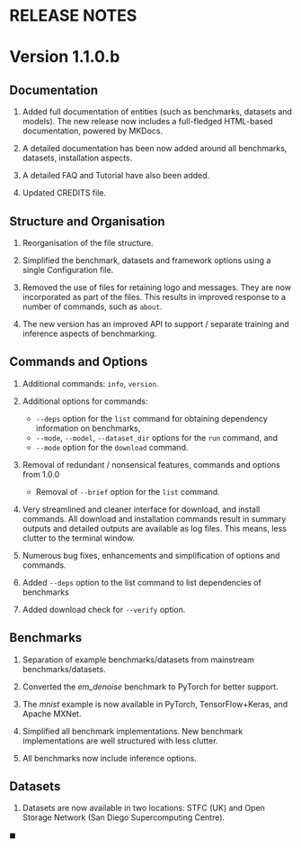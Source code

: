 # RELEASE NOTES

# Version 1.1.0.b


## Documentation

1. Added full documentation of entities (such as benchmarks, datasets and models). The new release now includes a full-fledged HTML-based documentation, powered by MKDocs. 

1. A detailed documentation has been now added around all benchmarks, datasets,  installation aspects.

1. A detailed FAQ and Tutorial have also been added. 

1. Updated CREDITS file. 


## Structure and Organisation 

1. Reorganisation of the file structure.

1. Simplified the benchmark, datasets and framework options using a single Configuration file. 

1. Removed the use of files for retaining logo and messages. They are now incorporated as part of the files. This results in improved response to a number of commands, such as `about`. 

1. The new version has an improved API to support / separate training and inference aspects of benchmarking. 


## Commands and Options 

1. Additional commands: `info`, `version`.

1. Additional options for commands:
    * `--deps` option for the `list` command for obtaining dependency information on benchmarks,
    * `--mode`, `--model`, `--dataset_dir` options for the `run` command, and
    * `--mode` option for the `download` command.

1. Removal of redundant / nonsensical features, commands and options from 1.0.0
    * Removal of `--brief` option for the `list` command. 

1. Very streamlined and cleaner interface for download, and install commands. All download and installation commands result in summary outputs and detailed outputs are available as log files. This means, less clutter to the terminal window. 

1. Numerous bug fixes, enhancements and simplification of options and commands. 

1. Added `--deps` option to the list command to list dependencies of benchmarks 

1. Added download check for `--verify` option.



## Benchmarks 

1. Separation of example benchmarks/datasets from mainstream benchmarks/datasets.

1. Converted the *em_denoise* benchmark to PyTorch for better support. 

1. The *mnist* example is now available in PyTorch, TensorFlow+Keras, and Apache MXNet. 

1. Simplified all benchmark implementations. New benchmark implementations are well structured with less clutter.

1. All benchmarks now include inference options. 


## Datasets 

1. Datasets are now available in two locations: STFC (UK) and Open Storage Network (San Diego Supercomputing Centre). 

◼︎
